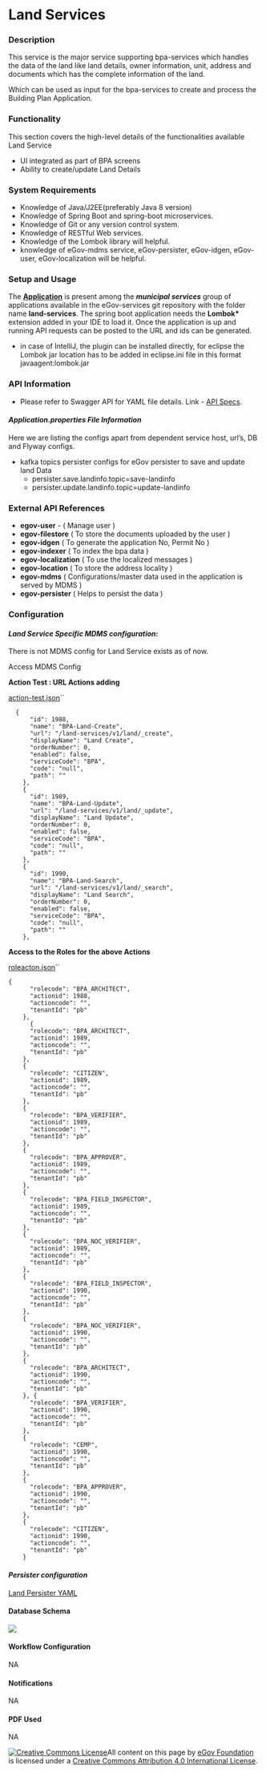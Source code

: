 # Land Services

### Description <a id="Description"></a>

This service is the major service supporting bpa-services which handles the data of the land like land details, owner information, unit, address and documents which has the complete information of the land.

Which can be used as input for the bpa-services to create and process the Building Plan Application.

### Functionality <a id="Functionality"></a>

This section covers the high-level details of the functionalities available Land Service

* UI integrated as part of BPA screens
*  Ability to create/update Land Details

### **System Requirements** <a id="System-Requirements:"></a>

* Knowledge of Java/J2EE\(preferably Java 8 version\)
* Knowledge of Spring Boot and spring-boot microservices.
* Knowledge of Git or any version control system.
* Knowledge of RESTful Web services.
* Knowledge of the Lombok library will helpful.
* knowledge of eGov-mdms service, eGov-persister, eGov-idgen, eGov-user, eGov-localization will be helpful.

### **Setup and Usage** <a id="Setup-and-usage:"></a>

The [**Application**](https://github.com/egovernments/municipal-services/tree/master) is present among the _**municipal services**_ group of applications available in the eGov-services git repository with the folder name **land-services**.  The spring boot application needs the **Lombok\*** extension added in your IDE to load it. Once the application is up and running API requests can be posted to the URL and ids can be generated. 

* in case of IntelliJ, the plugin can be installed directly, for eclipse the Lombok jar location has to be added in eclipse.ini file in this format  javaagent:lombok.jar

### **API Information**

* Please refer to Swagger API for YAML file details. Link - [API Specs](https://github.com/egovernments/municipal-services/blob/master/docs/bpa/bpa-service.yaml).

#### _**Application.properties File Information**_

Here we are listing the configs apart from dependent service host, url’s, DB and Flyway configs.

* kafka topics persister configs for eGov persister to save and update land Data
  * persister.save.landinfo.topic=save-landinfo
  * persister.update.landinfo.topic=update-landinfo

### **External API References** <a id="external-API-references:"></a>

* **egov-user** - \( Manage user \)
* **egov-filestore** \( To store the documents uploaded by the user \)
* **egov-idgen** \( To generate the application No, Permit No \)
* **egov-indexer** \( To index the bpa data \)
* **egov-localization** \( To use the localized messages \)
* **egov-location** \( To store the address locality \)
* **egov-mdms** \( Configurations/master data used in the application is served by MDMS \)
* **egov-persister** \( Helps to persist the data \)

### **Configuration** <a id="Configuration:"></a>

#### _**Land Service Specific MDMS configuration**_**:** <a id="Land-Service-Specific-MDMS-configuration:"></a>

There is not MDMS config for Land Service exists as of now.

Access MDMS Config

**Action Test : URL Actions adding**

[action-test.json](https://github.com/egovernments/egov-mdms-data/blob/master/data/pb/ACCESSCONTROL-ACTIONS-TEST/actions-test.json)\`\`

```text
  {
      "id": 1988,
      "name": "BPA-Land-Create",
      "url": "/land-services/v1/land/_create",
      "displayName": "Land Create",
      "orderNumber": 0,
      "enabled": false,
      "serviceCode": "BPA",
      "code": "null",
      "path": ""
    },
    {
      "id": 1989,
      "name": "BPA-Land-Update",
      "url": "/land-services/v1/land/_update",
      "displayName": "Land Update",
      "orderNumber": 0,
      "enabled": false,
      "serviceCode": "BPA",
      "code": "null",
      "path": ""
    },
    {
      "id": 1990,
      "name": "BPA-Land-Search",
      "url": "/land-services/v1/land/_search",
      "displayName": "Land Search",
      "orderNumber": 0,
      "enabled": false,
      "serviceCode": "BPA",
      "code": "null",
      "path": ""
    },
```

**Access to the Roles for the above Actions**

[roleacton.json](https://github.com/egovernments/egov-mdms-data/blob/master/data/pb/ACCESSCONTROL-ROLEACTIONS/roleactions.json)\`\`

```text
{
      "rolecode": "BPA_ARCHITECT",
      "actionid": 1988,
      "actioncode": "",
      "tenantId": "pb"
    },
      {
      "rolecode": "BPA_ARCHITECT",
      "actionid": 1989,
      "actioncode": "",
      "tenantId": "pb"
    },
    {
      "rolecode": "CITIZEN",
      "actionid": 1989,
      "actioncode": "",
      "tenantId": "pb"
    },
    {
      "rolecode": "BPA_VERIFIER",
      "actionid": 1989,
      "actioncode": "",
      "tenantId": "pb"
    },
    {
      "rolecode": "BPA_APPROVER",
      "actionid": 1989,
      "actioncode": "",
      "tenantId": "pb"
    },
    {
      "rolecode": "BPA_FIELD_INSPECTOR",
      "actionid": 1989,
      "actioncode": "",
      "tenantId": "pb"
    },
    {
      "rolecode": "BPA_NOC_VERIFIER",
      "actionid": 1989,
      "actioncode": "",
      "tenantId": "pb"
    },
    {
      "rolecode": "BPA_FIELD_INSPECTOR",
      "actionid": 1990,
      "actioncode": "",
      "tenantId": "pb"
    },
    {
      "rolecode": "BPA_NOC_VERIFIER",
      "actionid": 1990,
      "actioncode": "",
      "tenantId": "pb"
    },
    {
      "rolecode": "BPA_ARCHITECT",
      "actionid": 1990,
      "actioncode": "",
      "tenantId": "pb"
    }, {
      "rolecode": "BPA_VERIFIER",
      "actionid": 1990,
      "actioncode": "",
      "tenantId": "pb"
    },
    {
      "rolecode": "CEMP",
      "actionid": 1990,
      "actioncode": "",
      "tenantId": "pb"
    },
    {
      "rolecode": "BPA_APPROVER",
      "actionid": 1990,
      "actioncode": "",
      "tenantId": "pb"
    },
    {
      "rolecode": "CITIZEN",
      "actionid": 1990,
      "actioncode": "",
      "tenantId": "pb"
    }
```

#### _**Persister configuration**_ <a id="Persister-configuration:"></a>

[Land Persister YAML](https://github.com/egovernments/configs/blob/master/egov-persister/land-persister.yml)

#### Database Schema <a id="Database-Schema"></a>

![](../../../../.gitbook/assets/image-20200803-050931.png)

#### Workflow Configuration <a id="Workflow-Configuration"></a>

NA

#### Notifications  <a id="Notifications"></a>

NA

#### PDF Used <a id="PDF-Used"></a>

NA



 [![Creative Commons License](https://i.creativecommons.org/l/by/4.0/80x15.png)](http://creativecommons.org/licenses/by/4.0/)All content on this page by [eGov Foundation ](https://egov.org.in/)is licensed under a [Creative Commons Attribution 4.0 International License](http://creativecommons.org/licenses/by/4.0/).

